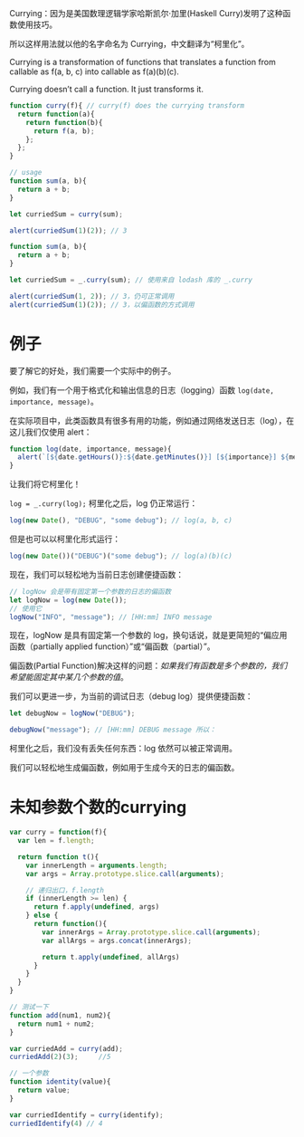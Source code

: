 Currying：因为是美国数理逻辑学家哈斯凯尔·加里(Haskell Curry)发明了这种函数使用技巧。

所以这样用法就以他的名字命名为 Currying，中文翻译为“柯里化”。

Currying is a transformation of functions that translates a function from callable as f(a, b, c) into callable as f(a)(b)(c).

Currying doesn’t call a function. It just transforms it.

```javascript
function curry(f){ // curry(f) does the currying transform
  return function(a){
    return function(b){
      return f(a, b);
    };
  };
}

// usage
function sum(a, b){
  return a + b;
}

let curriedSum = curry(sum);

alert(curriedSum(1)(2)); // 3
```

```javascript
function sum(a, b){
  return a + b;
}

let curriedSum = _.curry(sum); // 使用来自 lodash 库的 _.curry

alert(curriedSum(1, 2)); // 3，仍可正常调用
alert(curriedSum(1)(2)); // 3，以偏函数的方式调用
```

# 例子

要了解它的好处，我们需要一个实际中的例子。

例如，我们有一个用于格式化和输出信息的日志（logging）函数 `log(date, importance, message)`。

在实际项目中，此类函数具有很多有用的功能，例如通过网络发送日志（log），在这儿我们仅使用 alert：

```javascript
function log(date, importance, message){
  alert(`[${date.getHours()}:${date.getMinutes()}] [${importance}] ${message}`);
}
```

让我们将它柯里化！

`log = _.curry(log);` 柯里化之后，log 仍正常运行：

```javascript
log(new Date(), "DEBUG", "some debug"); // log(a, b, c)
```

但是也可以以柯里化形式运行：

```javascript
log(new Date())("DEBUG")("some debug"); // log(a)(b)(c)
```

现在，我们可以轻松地为当前日志创建便捷函数：

```javascript
// logNow 会是带有固定第一个参数的日志的偏函数
let logNow = log(new Date());
// 使用它 
logNow("INFO", "message"); // [HH:mm] INFO message 
```

现在，logNow 是具有固定第一个参数的 log，换句话说，就是更简短的“偏应用函数（partially applied function）”或“偏函数（partial）”。

偏函数(Partial Function)解决这样的问题：*如果我们有函数是多个参数的，我们希望能固定其中某几个参数的值*。

我们可以更进一步，为当前的调试日志（debug log）提供便捷函数：

```javascript
let debugNow = logNow("DEBUG");

debugNow("message"); // [HH:mm] DEBUG message 所以：
```

柯里化之后，我们没有丢失任何东西：log 依然可以被正常调用。

我们可以轻松地生成偏函数，例如用于生成今天的日志的偏函数。

# 未知参数个数的currying

```javascript
var curry = function(f){
  var len = f.length;

  return function t(){
    var innerLength = arguments.length;
    var args = Array.prototype.slice.call(arguments);

    // 递归出口，f.length
    if (innerLength >= len) {
      return f.apply(undefined, args)
    } else {
      return function(){
        var innerArgs = Array.prototype.slice.call(arguments);
        var allArgs = args.concat(innerArgs);

        return t.apply(undefined, allArgs)
      }
    }
  }
}

// 测试一下
function add(num1, num2){
  return num1 + num2;
}

var curriedAdd = curry(add);
curriedAdd(2)(3);     //5

// 一个参数
function identity(value){
  return value;
}

var curriedIdentify = curry(identify);
curriedIdentify(4) // 4
```

